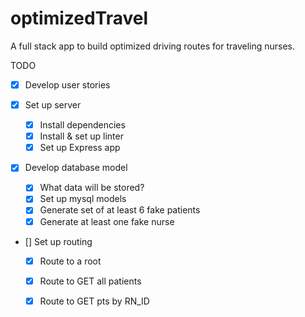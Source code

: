 # optimizedTravel
A full stack app to build optimized driving routes for traveling nurses.

TODO
* [x] Develop user stories

* [x] Set up server
    * [x] Install dependencies
    * [x] Install & set up linter
    * [x] Set up Express app

* [x] Develop database model
    * [x] What data will be stored?
    * [x] Set up mysql models
    * [x] Generate set of at least 6 fake patients
    * [x] Generate at least one fake nurse   

* [] Set up routing
    * [x] Route to a root
    * [X] Route to GET all patients
    * [x] Route to GET pts by RN_ID
    